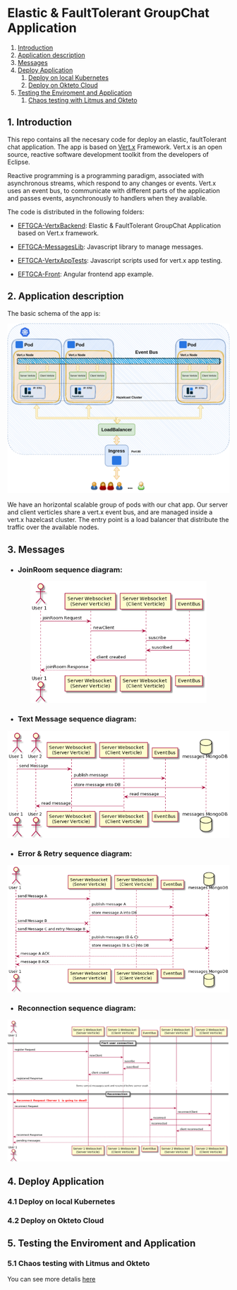 # Elastic & FaultTolerant GroupChat Application

1. [ Introduction ](#intro)
2. [ Application description ](#appdesc)
3. [ Messages ](#messages)
4. [ Deploy Application ](#deploy)
    1. [ Deploy on local Kubernetes ](#deployk8s)
    2. [ Deploy on Okteto Cloud ](#deployOkteto)
6. [ Testing the Enviroment and Application ](#testing)
    1. [ Chaos testing with Litmus and Okteto ](#caostesting)


<a name="intro"></a>
## 1. Introduction

This repo contains all the necesary code for deploy an elastic, faultTolerant chat application. 
The app is based on [Vert.x](https://vertx.io/) Framework. Vert.x is an open source, reactive  software development toolkit from the developers of Eclipse.

Reactive programming is a programming paradigm, associated with asynchronous streams, which respond to any changes or events. Vert.x uses an event bus, to communicate with different parts of the application and passes events, asynchronously to handlers when they available.

The code is distributed in the following folders:

* [EFTGCA-VertxBackend](EFTGCA-VertxBackend): Elastic & FaultTolerant GroupChat Application based on Vert.x framework.

* [EFTGCA-MessagesLib](EFTGCA-MessagesLib): Javascript library to manage messages.

* [EFTGCA-VertxAppTests](EFTGCA-VertxAppTests): Javascript scripts used for vert.x app testing.

* [EFTGCA-Front](EFTGCA-Front): Angular frontend app example.

<a name="appdesc"></a>
## 2. Application description

The basic schema of the app is:

![startpoint](./Documentation/images/startPoint.png)

We have an horizontal scalable group of pods with our chat app. Our server and client verticles share a vert.x event bus, and are managed inside a vert.x hazelcast cluster. 
The entry point is a load balancer that distribute the traffic over the available nodes.

<a name="messages"></a>
## 3. Messages

* ### JoinRoom sequence diagram:

<p align="center">
  <img width="400" src=./Documentation/images/uml_joinRoom.png>
</p>

* ### Text Message sequence diagram:

<p align="center">
  <img width="560" src=./Documentation/images/uml_sendTextMessage.png>
</p>

* ### Error & Retry sequence diagram:

<p align="center">
  <img width="560" src=./Documentation/images/uml_retryTextMessage.png>
</p>

* ### Reconnection sequence diagram:

<p align="center">
  <img width="680" src=./Documentation/images/uml_reconnect.png>
</p>

<a name="deploy"></a>
## 4. Deploy Application

<a name="deployk8s"></a>
### 4.1 Deploy on local Kubernetes


<a name="deployOkteto"></a>
### 4.2 Deploy on Okteto Cloud


<a name="testing"></a>
## 5. Testing the Enviroment and Application

<a name="caostesting"></a>
### 5.1 Chaos testing with Litmus and Okteto

You can see more detalis [here](./Documentation/ChaosTestingOkteto.md)
